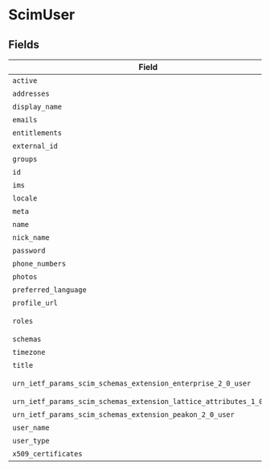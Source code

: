 # ScimUser


## Fields

| Field                                                                                                                                                                                        | Type                                                                                                                                                                                         | Required                                                                                                                                                                                     | Description                                                                                                                                                                                  |
| -------------------------------------------------------------------------------------------------------------------------------------------------------------------------------------------- | -------------------------------------------------------------------------------------------------------------------------------------------------------------------------------------------- | -------------------------------------------------------------------------------------------------------------------------------------------------------------------------------------------- | -------------------------------------------------------------------------------------------------------------------------------------------------------------------------------------------- |
| `active`                                                                                                                                                                                     | *Optional[bool]*                                                                                                                                                                             | :heavy_minus_sign:                                                                                                                                                                           | N/A                                                                                                                                                                                          |
| `addresses`                                                                                                                                                                                  | List[[shared.ScimAddress](../../models/shared/scimaddress.md)]                                                                                                                               | :heavy_minus_sign:                                                                                                                                                                           | N/A                                                                                                                                                                                          |
| `display_name`                                                                                                                                                                               | *Optional[str]*                                                                                                                                                                              | :heavy_minus_sign:                                                                                                                                                                           | N/A                                                                                                                                                                                          |
| `emails`                                                                                                                                                                                     | List[[shared.ScimEmail](../../models/shared/scimemail.md)]                                                                                                                                   | :heavy_minus_sign:                                                                                                                                                                           | N/A                                                                                                                                                                                          |
| `entitlements`                                                                                                                                                                               | List[[shared.ScimEntitlement](../../models/shared/scimentitlement.md)]                                                                                                                       | :heavy_minus_sign:                                                                                                                                                                           | N/A                                                                                                                                                                                          |
| `external_id`                                                                                                                                                                                | *Optional[str]*                                                                                                                                                                              | :heavy_minus_sign:                                                                                                                                                                           | N/A                                                                                                                                                                                          |
| `groups`                                                                                                                                                                                     | List[[shared.ScimUserGroups](../../models/shared/scimusergroups.md)]                                                                                                                         | :heavy_minus_sign:                                                                                                                                                                           | N/A                                                                                                                                                                                          |
| `id`                                                                                                                                                                                         | *Optional[str]*                                                                                                                                                                              | :heavy_minus_sign:                                                                                                                                                                           | N/A                                                                                                                                                                                          |
| `ims`                                                                                                                                                                                        | List[[shared.ScimIms](../../models/shared/scimims.md)]                                                                                                                                       | :heavy_minus_sign:                                                                                                                                                                           | N/A                                                                                                                                                                                          |
| `locale`                                                                                                                                                                                     | *Optional[str]*                                                                                                                                                                              | :heavy_minus_sign:                                                                                                                                                                           | N/A                                                                                                                                                                                          |
| `meta`                                                                                                                                                                                       | [Optional[shared.PropertyScimUserMeta]](../../models/shared/propertyscimusermeta.md)                                                                                                         | :heavy_minus_sign:                                                                                                                                                                           | N/A                                                                                                                                                                                          |
| `name`                                                                                                                                                                                       | [Optional[shared.PropertyScimUserName]](../../models/shared/propertyscimusername.md)                                                                                                         | :heavy_minus_sign:                                                                                                                                                                           | N/A                                                                                                                                                                                          |
| `nick_name`                                                                                                                                                                                  | *Optional[str]*                                                                                                                                                                              | :heavy_minus_sign:                                                                                                                                                                           | N/A                                                                                                                                                                                          |
| `password`                                                                                                                                                                                   | *Optional[str]*                                                                                                                                                                              | :heavy_minus_sign:                                                                                                                                                                           | N/A                                                                                                                                                                                          |
| `phone_numbers`                                                                                                                                                                              | List[[shared.ScimPhoneNumber](../../models/shared/scimphonenumber.md)]                                                                                                                       | :heavy_minus_sign:                                                                                                                                                                           | N/A                                                                                                                                                                                          |
| `photos`                                                                                                                                                                                     | List[[shared.ScimPhoto](../../models/shared/scimphoto.md)]                                                                                                                                   | :heavy_minus_sign:                                                                                                                                                                           | N/A                                                                                                                                                                                          |
| `preferred_language`                                                                                                                                                                         | *Optional[str]*                                                                                                                                                                              | :heavy_minus_sign:                                                                                                                                                                           | N/A                                                                                                                                                                                          |
| `profile_url`                                                                                                                                                                                | *Optional[str]*                                                                                                                                                                              | :heavy_minus_sign:                                                                                                                                                                           | N/A                                                                                                                                                                                          |
| `roles`                                                                                                                                                                                      | List[[shared.ScimRole](../../models/shared/scimrole.md)]                                                                                                                                     | :heavy_minus_sign:                                                                                                                                                                           | Student, Faculty, ...                                                                                                                                                                        |
| `schemas`                                                                                                                                                                                    | List[[shared.PropertyScimUserSchemas](../../models/shared/propertyscimuserschemas.md)]                                                                                                       | :heavy_minus_sign:                                                                                                                                                                           | N/A                                                                                                                                                                                          |
| `timezone`                                                                                                                                                                                   | *Optional[str]*                                                                                                                                                                              | :heavy_minus_sign:                                                                                                                                                                           | N/A                                                                                                                                                                                          |
| `title`                                                                                                                                                                                      | *Optional[str]*                                                                                                                                                                              | :heavy_minus_sign:                                                                                                                                                                           | N/A                                                                                                                                                                                          |
| `urn_ietf_params_scim_schemas_extension_enterprise_2_0_user`                                                                                                                                 | [Optional[shared.PropertyScimUserUrnIetfParamsScimSchemasExtensionEnterprise20User]](../../models/shared/propertyscimuserurnietfparamsscimschemasextensionenterprise20user.md)               | :heavy_minus_sign:                                                                                                                                                                           | an organization.                                                                                                                                                                             |
| `urn_ietf_params_scim_schemas_extension_lattice_attributes_1_0_user`                                                                                                                         | [Optional[shared.PropertyScimUserUrnIetfParamsScimSchemasExtensionLatticeAttributes10User]](../../models/shared/propertyscimuserurnietfparamsscimschemasextensionlatticeattributes10user.md) | :heavy_minus_sign:                                                                                                                                                                           | N/A                                                                                                                                                                                          |
| `urn_ietf_params_scim_schemas_extension_peakon_2_0_user`                                                                                                                                     | [Optional[shared.PropertyScimUserUrnIetfParamsScimSchemasExtensionPeakon20User]](../../models/shared/propertyscimuserurnietfparamsscimschemasextensionpeakon20user.md)                       | :heavy_minus_sign:                                                                                                                                                                           | N/A                                                                                                                                                                                          |
| `user_name`                                                                                                                                                                                  | *Optional[str]*                                                                                                                                                                              | :heavy_minus_sign:                                                                                                                                                                           | N/A                                                                                                                                                                                          |
| `user_type`                                                                                                                                                                                  | *Optional[str]*                                                                                                                                                                              | :heavy_minus_sign:                                                                                                                                                                           | N/A                                                                                                                                                                                          |
| `x509_certificates`                                                                                                                                                                          | List[[shared.ScimRole](../../models/shared/scimrole.md)]                                                                                                                                     | :heavy_minus_sign:                                                                                                                                                                           | N/A                                                                                                                                                                                          |